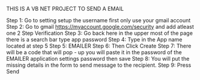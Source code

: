 THIS IS A VB NET PROJECT TO SEND A EMAIL 

Step 1: Go to setting setup the username first only use your gmail account 
Step 2: Go to gmail https://myaccount.google.com/security and add atleast one 2 Step Verification
Step 3: Go back here in the upper most of the page there is a search bar type app password
Step 4: Type in the App name located at step 5
Step 5: EMAILER
Step 6: Then Click Create
Step 7: There will be a code that will pop - up you will paste it in the password of the EMAILER application settings password then save
Step 8: You will put the missing details in the form to send message to the recipient.
Step 9: Press Send 
